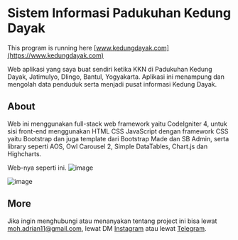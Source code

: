 # Sistem Informasi Padukuhan Kedung Dayak

This program is running here [www.kedungdayak.com](https://www.kedungdayak.com)</br>

Web aplikasi yang saya buat sendiri ketika KKN di Padukuhan Kedung Dayak, Jatimulyo, Dlingo, Bantul, Yogyakarta. Aplikasi ini menampung dan mengolah data penduduk serta menjadi pusat informasi Kedung Dayak.

## About

Web ini menggunakan full-stack web framework yaitu CodeIgniter 4, untuk sisi front-end menggunakan HTML CSS JavaScript dengan framework CSS yaitu Bootstrap dan juga template dari Bootstrap Made dan SB Admin, serta library seperti AOS, Owl Carousel 2, Simple DataTables, Chart.js dan Highcharts.

Web-nya seperti ini.
![image](https://user-images.githubusercontent.com/67651472/185177088-0bcccc82-b574-47cf-90c2-b279ad4e8a8c.png)

![image](https://user-images.githubusercontent.com/67651472/185176801-73887489-e1a7-4e92-a52d-9be1936ecfd2.png)


## More

Jika ingin menghubungi atau menanyakan tentang project ini bisa lewat moh.adrian11@gmail.com, lewat DM [Instagram](https://instagram.com/adrian.vengeance) atau lewat [Telegram](https://t.me/apaitusername).
